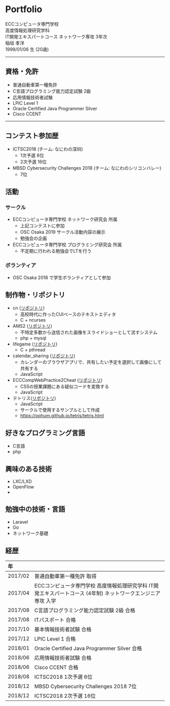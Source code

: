 # Portfolio

ECCコンピュータ専門学校  
高度情報処理研究学科  
IT開発エキスパートコース ネットワーク専攻 3年次  
稲垣 孝洋  
1999/01/06 生 (20歳)  

---

## 資格・免許
- 普通自動車第一種免許
- C言語プログラミング能力認定試験 2級
- 応用情報技術者試験
- LPIC Level 1
- Oracle Certified Java Programmer Silver
- Cisco CCENT

---

## コンテスト参加歴
- ICTSC2018 (チーム: なにわの深圳)
    - 1次予選 6位
    - 2次予選 16位
- MBSD Cybersecurity Challenges 2018 (チーム: なにわのシリコンバレー)
    - 7位

## 活動
### サークル
- ECCコンピュータ専門学校 ネットワーク研究会 所属
    - 上記コンテストに参加
    - OSC Osaka 2019 サークル活動内容の展示
    - 勉強会の企画
- ECCコンピュータ専門学校 プログラミング研究会 所属
    - 不定期に行われる勉強会でLTを行う

### ボランティア
- OSC Osaka 2018 で学生ボランティアとして参加

## 制作物・リポジトリ
- cn (<a href="https://github.com/ophum/cn">リポジトリ</a>)
    - 高校時代に作ったCUIベースのテキストエディタ
    - C + ncurses
- AMS2 (<a href="https://github.com/ophum/AMS2">リポジトリ</a>)
    - 不特定多数から送信された画像をスライドショーとして流すシステム
    - php + mysql
- lifegame (<a href="https://github.com/ophum/lifegame">リポジトリ</a>)
    - C + pthread
- calendar_sharing (<a href="https://github.com/ophum/calendar_sharing">リポジトリ</a>)
    - カレンダーのブラウザアプリで、共有したい予定を選択して画像にして共有する
    - JavaScript
- ECCCompWebPractice2Cheat (<a href="https://github.com/ophum/ECCCompWebPractice2Cheat">リポジトリ</a>)
    - CSSの授業課題にある疑似コードを変換する
    - JavaScript
- テトリス(<a href="https://github.com/ophum/tetris">リポジトリ</a>)
    - JavaScript
    - サークルで使用するサンプルとして作成
    - <a href="https://ophum.github.io/tetris/tetris.html">https://ophum.github.io/tetris/tetris.html</a>

## 好きなプログラミング言語
- C言語
- php

## 興味のある技術
- LXC/LXD
- OpenFlow
- 
## 勉強中の技術・言語
- Laravel
- Go
- ネットワーク基礎

## 経歴
|年||
|:--|:--|
|2017/02|普通自動車第一種免許 取得|
|2017/04|ECCコンピュータ専門学校 高度情報処理研究学科 IT開発エキスパートコース (4年制) ネットワークエンジニア専攻 入学 |
|2017/08|C言語プログラミング能力認定試験 2級 合格|
|2017/08|ITパスポート 合格|
|2017/10|基本情報技術者試験 合格|
|2017/12|LPIC Level 1 合格|
|2018/01|Oracle Certified Java Programmer Silver 合格|
|2018/06|応用情報技術者試験 合格|
|2018/06|Cisco CCENT 合格|
|2018/08|ICTSC2018 1次予選 6位|
|2018/12|MBSD Cybersecurity Challenges 2018 7位|
|2018/12|ICTSC2018 2次予選 16位|
